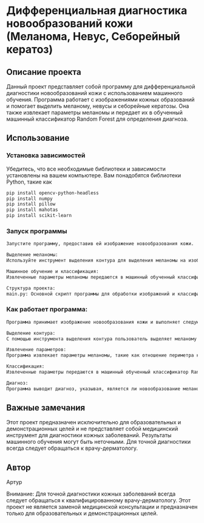 # Дифференциальная диагностика новообразований кожи (Меланома, Невус, Себорейный кератоз)

## Описание проекта
Данный проект представляет собой программу для дифференциальной диагностики новообразований кожи с использованием машинного обучения. Программа работает с изображениями кожных образований и помогает выделить меланому, невусы и себорейные кератозы. Она также извлекает параметры меланомы и передает их в обученный машинный классификатор Random Forest для определения диагноза.

## Использование
### Установка зависимостей
Убедитесь, что все необходимые библиотеки и зависимости установлены на вашем компьютере. Вам понадобятся библиотеки Python, такие как

```bash
pip install opencv-python-headless
pip install numpy
pip install pillow
pip install mahotas
pip install scikit-learn
```
### Запуск программы
```bash
Запустите программу, предоставив ей изображение новообразования кожи.

Выделение меланомы:
Используйте инструмент выделения контура для выделения меланомы на изображении. Нажмите соответствующую кнопку для начала анализа.

Машинное обучение и классификация:
Извлеченные параметры меланомы передаются в машинный обученный классификатор Random Forest. Классификатор оценивает изображение и выдаёт диагноз: "Меланома", "Невус" или "Себорейный кератоз".

Структура проекта:
main.py: Основной скрипт программы для обработки изображений и классификации.
```
### Как работает программа:
```bash
Программа принимает изображение новообразования кожи и выполняет следующие шаги:

Выделение контура: 
С помощью инструмента выделения контура пользователь выделяет меланому на изображении.

Извлечение параметров: 
Программа извлекает параметры меланомы, такие как отношение периметра к площади, яркость, контраст, однородность, энтропия, энергия.

Классификация:
Извлеченные параметры передаются в машинный обученный классификатор Random Forest.

Диагноз:
Программа выводит диагноз, указывая, является ли новообразование меланомой, невусом или себорейным кератозом.
```
## Важные замечания
Этот проект предназначен исключительно для образовательных и демонстрационных целей и не представляет собой медицинский инструмент для диагностики кожных заболеваний. Результаты машинного обучения могут быть неточными. Для точной диагностики всегда следует обращаться к врачу-дерматологу.

## Автор
Артур

Внимание: Для точной диагностики кожных заболеваний всегда следует обращаться к квалифицированному врачу-дерматологу. Этот проект не является заменой медицинской консультации и предназначен только для образовательных и демонстрационных целей.
